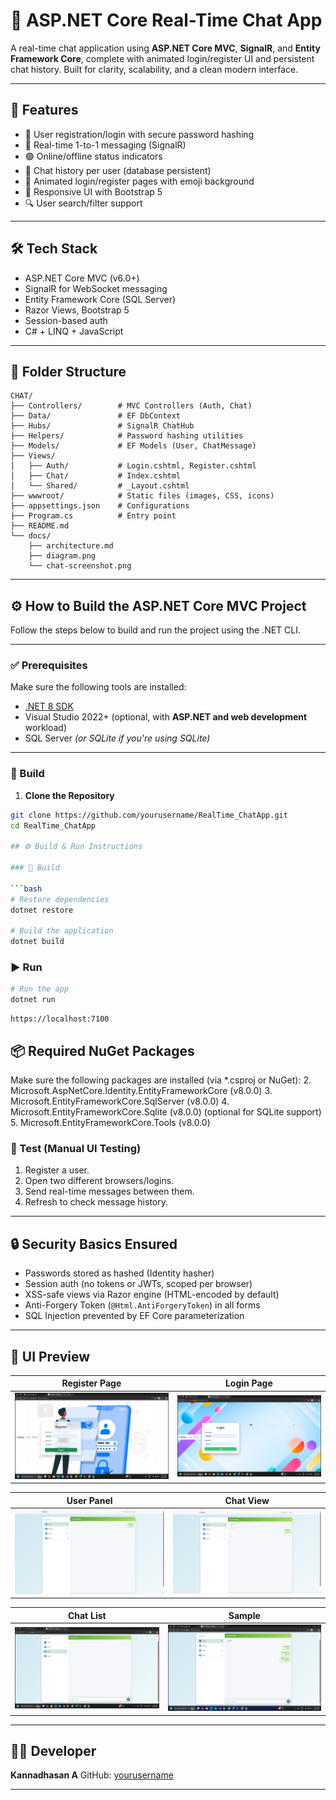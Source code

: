 # 💬 ASP.NET Core Real-Time Chat App

A real-time chat application using **ASP.NET Core MVC**, **SignalR**, and **Entity Framework Core**, complete with animated login/register UI and persistent chat history. Built for clarity, scalability, and a clean modern interface.

---

## 🚀 Features

* 🔐 User registration/login with secure password hashing
* 💬 Real-time 1-to-1 messaging (SignalR)
* 🟢 Online/offline status indicators
* 📜 Chat history per user (database persistent)
* 🎨 Animated login/register pages with emoji background
* 📱 Responsive UI with Bootstrap 5
* 🔍 User search/filter support

---

## 🛠 Tech Stack

* ASP.NET Core MVC (v6.0+)
* SignalR for WebSocket messaging
* Entity Framework Core (SQL Server)
* Razor Views, Bootstrap 5
* Session-based auth
* C# + LINQ + JavaScript

---

## 📂 Folder Structure

```
CHAT/
├── Controllers/        # MVC Controllers (Auth, Chat)
├── Data/               # EF DbContext
├── Hubs/               # SignalR ChatHub
├── Helpers/            # Password hashing utilities
├── Models/             # EF Models (User, ChatMessage)
├── Views/
│   ├── Auth/           # Login.cshtml, Register.cshtml
│   ├── Chat/           # Index.cshtml
│   └── Shared/         # _Layout.cshtml
├── wwwroot/            # Static files (images, CSS, icons)
├── appsettings.json    # Configurations
├── Program.cs          # Entry point
├── README.md
└── docs/
    ├── architecture.md
    ├── diagram.png
    └── chat-screenshot.png
```

---

## ⚙️ How to Build the ASP.NET Core MVC Project

Follow the steps below to build and run the project using the .NET CLI.

---

### ✅ Prerequisites

Make sure the following tools are installed:

- [.NET 8 SDK](https://dotnet.microsoft.com/en-us/download/dotnet/8.0)
- Visual Studio 2022+ (optional, with **ASP.NET and web development** workload)
- SQL Server *(or SQLite if you're using SQLite)*

---

### 🧱 Build

1. **Clone the Repository**

```bash
git clone https://github.com/yourusername/RealTime_ChatApp.git
cd RealTime_ChatApp

## ⚙️ Build & Run Instructions

### 🧱 Build

```bash
# Restore dependencies
dotnet restore

# Build the application
dotnet build
```

### ▶️ Run

```bash
# Run the app
dotnet run
```

```
https://localhost:7100
```

📦 Required NuGet Packages
---
 Make sure the following packages are installed (via *.csproj or NuGet):
2. Microsoft.AspNetCore.Identity.EntityFrameworkCore (v8.0.0)
3. Microsoft.EntityFrameworkCore.SqlServer (v8.0.0)
4. Microsoft.EntityFrameworkCore.Sqlite (v8.0.0) (optional for SQLite support)
5. Microsoft.EntityFrameworkCore.Tools (v8.0.0)


### 🧚 Test (Manual UI Testing)

1. Register a user.
2. Open two different browsers/logins.
3. Send real-time messages between them.
4. Refresh to check message history.

---

## 🔒 Security Basics Ensured

* Passwords stored as hashed (Identity hasher)
* Session auth (no tokens or JWTs, scoped per browser)
* XSS-safe views via Razor engine (HTML-encoded by default)
* Anti-Forgery Token (`@Html.AntiForgeryToken`) in all forms
* SQL Injection prevented by EF Core parameterization

---

## 📸 UI Preview

| Register Page | Login Page |
|---------------|------------|
| ![Register Page](doc/1.Register_page.png) | ![Login Page](doc/2.Login_page.png) |

| User Panel | Chat View |
|------------|-----------|
| ![Header/User List](doc/3.Header_UserList.png) | ![User Chat](doc/4.UserChat.png) |

| Chat List | Sample |
|-----------|--------|
| ![Chat List](doc/5.ChatList.png) | ![Sample](doc/6.Sample.png) |

---

## 👨‍💼 Developer

**Kannadhasan A**
GitHub: [yourusername](https://github.com/yourkannan)

---



